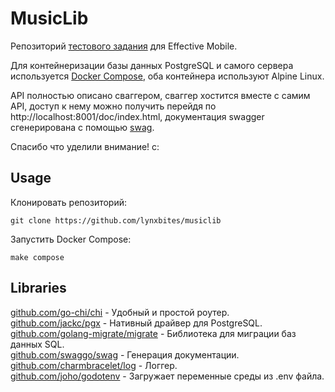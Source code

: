 # MusicLib
Репозиторий [тестового задания](https://docs.google.com/document/d/1zs_jBYmvFwXnJo6zU6gePzY784SJGGFx-UXuKDFzRV0/edit?usp=sharing) для Effective Mobile.

Для контейнеризации базы данных PostgreSQL и самого сервера используется [Docker Compose](https://github.com/lynxbites/musiclib/blob/main/compose.yaml), оба контейнера используют Alpine Linux.

API полностью описано сваггером, сваггер хостится вместе с самим API, доступ к нему можно получить перейдя по http://localhost:8001/doc/index.html, документация swagger сгенерирована с помощью [swag](https://github.com/swaggo/swag). 

Спасибо что уделили внимание! c:
## Usage
Клонировать репозиторий:

    git clone https://github.com/lynxbites/musiclib

Запустить Docker Compose:

    make compose
## Libraries
[github.com/go-chi/chi](https://github.com/go-chi/chi) - Удобный и простой роутер.\
[github.com/jackc/pgx](https://github.com/jackc/pgx) - Нативный драйвер для PostgreSQL.\
[github.com/golang-migrate/migrate](https://github.com/golang-migrate/migrate) - Библиотека для миграции баз данных SQL.\
[github.com/swaggo/swag](https://github.com/swaggo/swag) - Генерация документации.\
[github.com/charmbracelet/log](https://github.com/charmbracelet/log) - Логгер.\
[github.com/joho/godotenv](https://github.com/joho/godotenv) - Загружает переменные среды из .env файла.

